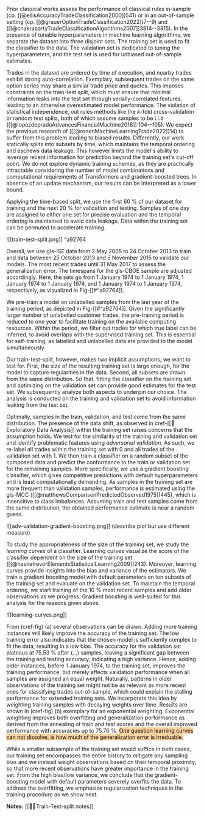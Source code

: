 Prior classical works assess the performance of classical rules in-sample (cp. [[@ellisAccuracyTradeClassification2000]]541) or in an out-of-sample setting (cp. [[@grauerOptionTradeClassification2022]]7--9) and ([[@chakrabartyTradeClassificationAlgorithms2007]]3814--3815).  In the presence of tunable hyperparameters in machine learning algorithms, we separate the dataset into *three* disjoint sets. The training set is used to fit the classifier to the data. The validation set is dedicated to tuning the hyperparameters, and the test set is used for unbiased out-of-sample estimates. 

Trades in the dataset are ordered by time of execution, and nearby trades exhibit strong auto-correlation. Exemplary, subsequent trades on the same option series may share a similar trade price and quotes. This imposes constraints on the train-test split, which must ensure that minimal information leaks into the test set through serially-correlated features, leading to an otherwise overestimated model performance. The violation of statistical independence, out rules methods like the $k$-fold cross-validation or random test splits, both of which assume samples to be i.i.d ([[@lopezdepradoAdvancesFinancialMachine2018]] 104--105). We expect the previous research of ([[@ronenMachineLearningTrade2022]]14) to suffer from this problem leading to biased results. Differently, our work statically splits into subsets by time, which maintains the temporal ordering and eschews data leakage. This however limits the model's ability to leverage recent information for prediction beyond the training set's cut-off point. We do not explore dynamic training schemes, as they are practically intractable considering the number of model combinations and computational requirements of Transformers and gradient-boosted trees. In absence of an update mechanism, our results can be interpreted as a lower bound.

Applying the time-based split, we use the first 60 % of our dataset for training and the next 20 % for validation and testing. Samples of one day are assigned to either one set for precise evaluation and the temporal ordering is maintained to avoid data leakage. Data within the training set can be permuted to accelerate training.

![[train-test-split.png]] ^a92764 

Overall,  we use gls-ISE data from 2 May 2005 to 24 October 2013 to train and data between 25 October 2013 and 5 November 2015 to validate our models. The most recent trades until 31 May 2017 to assess the generalization error. The timespans for the gls-CBOE sample are adjusted accordingly. Here, the sets go from 1 January 1974 to 1 January 1974, 1 January 1974 to 1 January 1974, and 1 January 1974 to 1 January 1974, respectively, as visualized in Fig-[[#^a92764]].

We pre-train a model on unlabelled samples from the last year of the training period, as depicted in Fig-[[#^a92764]]. Given the significantly larger number of unlabelled customer trades, the pre-training period is reduced to one year to facilitate training on the available computing resources. Within the period, we filter out trades for which true label can be inferred, to avoid overlaps with the supervised training set. This is essential for self-training, as labelled and unlabelled data are provided to the model simultaneously. 

Our train-test-split, however, makes two implicit assumptions, we want to test for. First, the size of the resulting training set is large enough, for the model to capture regularities in the data. Second, all subsets are drawn from the same distribution. So that, fitting the classifier on the training set and optimizing on the validation set can provide good estimates for the test set.  We subsequently analyze both aspects to underpin our choice. The analysis is conducted on the training and validation set to avoid information leaking from the test set.

Optimally, samples in the train, validation, and test come from the same distribution. The presence of the data shift, as observed in cref-[[🚏Exploratory Data Analysis]] within the training set raises concerns that the assumption holds. We test for the similarity of the training and validation set and identify problematic features using *adversarial validation*. As such, we re-label all trades within the training set with 0 and all trades of the validation set with 1. We then train a classifier on a random subset of the composed data and predict the conformance to the train or validation set for the remaining samples. More specifically, we use a gradient boosting classifier, which gives competitive predictions with default hyperparameters and is least computationally demanding. As samples in the training set are more frequent than validation samples, performance is estimated using the gls-MCC ([[@matthewsComparisonPredictedObserved1975]]445), which is insensitive to class imbalances. Assuming train and test samples come from the same distribution, the obtained performance estimate is near a random guess.


![[adv-validation-gradient-boosting.png]]
(describe plot but use different measure)

To study the appropriateness of the size of the training set, we study the *learning curves* of a classifier. Learning curves visualize the score of the classifier dependent on the size of the training set ([[@hastietrevorElementsStatisticalLearning2009]]243).  Moreover, learning curves provide insights into the bias and variance of the estimators. We train a gradient boosting model with default parameters on ten subsets of the training set and evaluate on the validation set. To maintain the temporal ordering, we start training of the 10 % most recent samples and add older observations as we progress. Gradient boosting is well-suited for this analysis for the reasons given above. 

![[learning-curves.png]]

From (cref-fig) (a) several observations can be drawn. Adding more training instances will likely improve the accuracy of the training set. The low training error also indicates that the chosen model is sufficiently complex to fit the data, resulting in a low bias. The accuracy for the validation set plateaus at 75.53 % after (...) samples, leaving a significant gap between the training and testing accuracy, indicating a high variance. Hence, adding older instances, before 1 January 1974, to the training set, improves the training performance, but merely affects validation performance when all samples are assigned an equal weight. Naturally, patterns in older observations of the training set might not be as relevant as more recent ones for classifying trades out-of-sample, which could explain the stalling performance for extended training sets. We incorporate this idea by weighting training samples with decaying weights over time. Results are shown in (cref-fig) (b) exemplary for an exponential weighting. Exponential weighting improves both overfitting and generalization performance as derived from the annealing of train and test scores and the overall improved performance with accuracies up to 75.76 %. <mark style="background: #FFB86CA6;">One question learning curves can not dissolve, is how much of the generalization error is irreduable.</mark>

While a smaller subsample of the training set would suffice in both cases, our training set encompasses the entire history to mitigate any sampling bias and we instead weight observations based on their temporal proximity, so that more recent observations have greater importance in the training set. From the high bias/low variance, we conclude that the gradient-boosting model with default parameters severely overfits the data. To address the overfitting, we emphasize regularization techniques in the training procedure as we show next. 

**Notes:**
[[👨‍🍳Train-Test-split notes]]


